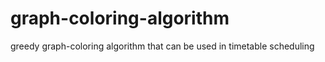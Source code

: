 # graph-coloring-algorithm
greedy graph-coloring algorithm that can be used in timetable scheduling 
